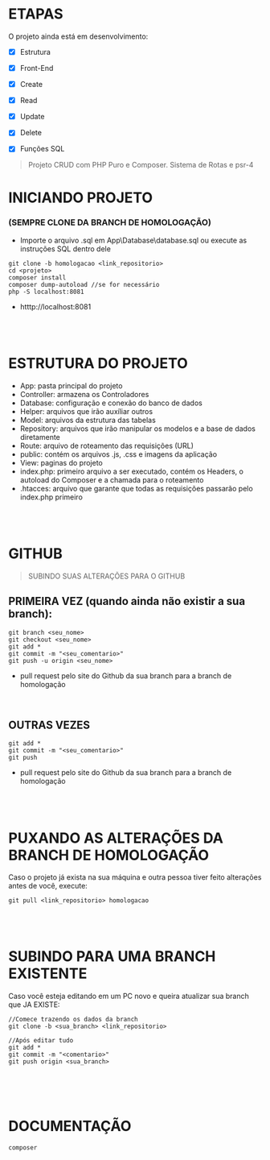# ETAPAS
O projeto ainda está em desenvolvimento:

- [x] Estrutura
- [x] Front-End
- [x] Create
- [x] Read
- [x] Update
- [x] Delete
- [x] Funções SQL


> Projeto CRUD com PHP Puro e Composer. Sistema de Rotas e psr-4

# INICIANDO PROJETO</h1>
### (SEMPRE CLONE DA BRANCH DE HOMOLOGAÇÃO)
- Importe o arquivo .sql em App\Database\database.sql ou execute as instruções SQL dentro dele
```
git clone -b homologacao <link_repositorio>
cd <projeto>
composer install
composer dump-autoload //se for necessário
php -S localhost:8081
```
- htttp://localhost:8081

<br><br>

# ESTRUTURA DO PROJETO
- App: pasta principal do projeto
- Controller: armazena os Controladores
- Database: configuração e conexão do banco de dados
- Helper: arquivos que irão auxíliar outros
- Model: arquivos da estrutura das tabelas
- Repository: arquivos que irão manipular os modelos e a base de dados diretamente
- Route: arquivo de roteamento das requisições (URL)
- public: contém os arquivos .js, .css e imagens da aplicação
- View: paginas do projeto
- index.php: primeiro arquivo a ser executado, contém os Headers, o autoload do Composer e a chamada para o roteamento
- .htacces: arquivo que garante que todas as requisições passarão pelo index.php primeiro

<br><br>

# GITHUB
> SUBINDO SUAS ALTERAÇÕES PARA O GITHUB
## PRIMEIRA VEZ (quando ainda não existir a sua branch):
```
git branch <seu_nome>
git checkout <seu_nome>
git add *
git commit -m "<seu_comentario>"
git push -u origin <seu_nome>
```
- pull request pelo site do Github da sua branch para a branch de homologação

<br>

## OUTRAS VEZES
```
git add *
git commit -m "<seu_comentario>"
git push
```
- pull request pelo site do Github da sua branch para a branch de homologação

<br><br>

# PUXANDO AS ALTERAÇÕES DA BRANCH DE HOMOLOGAÇÃO
Caso o projeto já exista na sua máquina e outra pessoa tiver feito alterações antes de você, execute:
```
git pull <link_repositorio> homologacao
```

<br><br>

# SUBINDO PARA UMA BRANCH EXISTENTE
Caso você esteja editando em um PC novo e queira atualizar sua branch que JA EXISTE:
```
//Comece trazendo os dados da branch
git clone -b <sua_branch> <link_repositorio>

//Após editar tudo
git add *
git commit -m "<comentario>"
git push origin <sua_branch>
```

<br><br><br>

# DOCUMENTAÇÃO
```
composer
```
